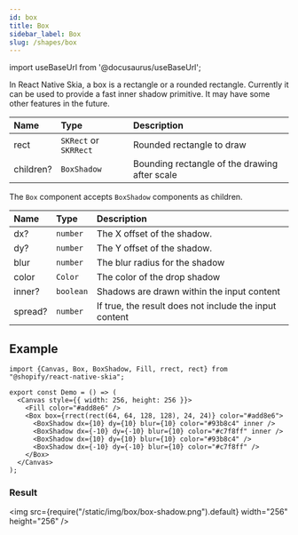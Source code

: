 ```yaml
---
id: box
title: Box
sidebar_label: Box
slug: /shapes/box
---
```


import useBaseUrl from '@docusaurus/useBaseUrl';


In React Native Skia, a box is a rectangle or a rounded rectangle.
Currently it can be used to provide a fast inner shadow primitive.
It may have some other features in the future.

| Name       | Type     |  Description                                       |
|:-----------|:---------|:---------------------------------------------------|
| rect       | `SKRect` or `SKRRect` | Rounded rectangle to draw             |
| children?  | `BoxShadow` | Bounding rectangle of the drawing after scale   |

The `Box` component accepts `BoxShadow` components as children.

| Name    | Type      |  Description                                           |
|:--------|:----------|:-------------------------------------------------------|
| dx?     | `number`  | The X offset of the shadow.                            |
| dy?     | `number`  | The Y offset of the shadow.                            |
| blur    | `number`  | The blur radius for the shadow                         |
| color   | `Color`   | The color of the drop shadow                           |
| inner?  | `boolean` | Shadows are drawn within the input content             |
| spread? | `number`  | If true, the result does not include the input content | 


## Example

```tsx twoslash
import {Canvas, Box, BoxShadow, Fill, rrect, rect} from "@shopify/react-native-skia";

export const Demo = () => (
  <Canvas style={{ width: 256, height: 256 }}>
    <Fill color="#add8e6" />
    <Box box={rrect(rect(64, 64, 128, 128), 24, 24)} color="#add8e6">
      <BoxShadow dx={10} dy={10} blur={10} color="#93b8c4" inner />
      <BoxShadow dx={-10} dy={-10} blur={10} color="#c7f8ff" inner />
      <BoxShadow dx={10} dy={10} blur={10} color="#93b8c4" />
      <BoxShadow dx={-10} dy={-10} blur={10} color="#c7f8ff" />
    </Box>
  </Canvas>
);
```

### Result

<img src={require("/static/img/box/box-shadow.png").default} width="256" height="256" />